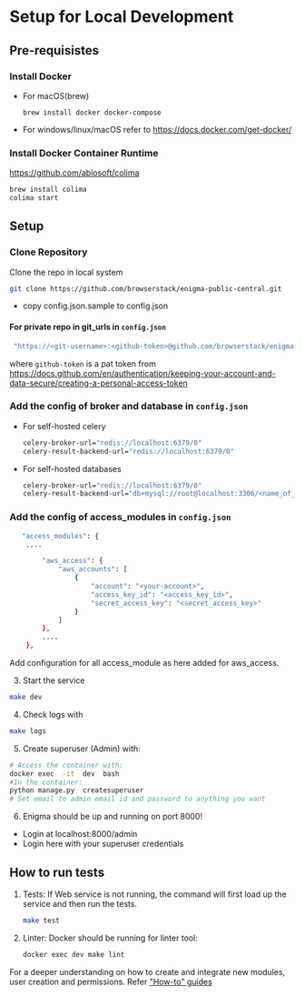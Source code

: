 # Setup for Local Development

## Pre-requisistes

### Install Docker

- For macOS(brew)
    ```
    brew install docker docker-compose
    ```
-  For windows/linux/macOS refer to
  https://docs.docker.com/get-docker/

### Install Docker Container Runtime
https://github.com/abiosoft/colima
```bash
brew install colima
colima start
```

## Setup

### Clone Repository
Clone the repo in local system
```bash
git clone https://github.com/browserstack/enigma-public-central.git
```
- copy config.json.sample to config.json

#### For private repo in git_urls in `config.json`
```bash
 "https://<git-username>:<github-token>@github.com/browserstack/enigma-public-access-modules.git"
```
where `github-token` is a pat token from https://docs.github.com/en/authentication/keeping-your-account-and-data-secure/creating-a-personal-access-token


### Add the config of broker and database in `config.json`
-  For self-hosted celery
    ```bash
    celery-broker-url="redis://localhost:6379/0"
    celery-result-backend-url="redis://localhost:6379/0"
    ```
-  For self-hosted databases
      ```bash
    celery-broker-url="redis://localhost:6379/0"
    celery-result-backend-url="db+mysql://root@localhost:3306/<name_of_db>"
      ```
### Add the config of access_modules in `config.json`

```bash
   "access_modules": {
    ....

        "aws_access": {
            "aws_accounts": [
                {
                    "account": "<your-account>",
                    "access_key_id": "<access_key_id>",
                    "secret_access_key": "<secret_access_key>"
                }
            ]
        },
        ....
    },
```
Add configuration for all access_module as here added for aws_access.

3. Start the service
```bash
make dev
```
4. Check logs with
```bash
make logs
```
5. Create superuser (Admin) with:
```bash
# Access the container with:
docker exec  -it  dev  bash
#In the container:
python manage.py  createsuperuser
# Set email to admin email id and password to anything you want
```
6. Enigma should be up and running on port 8000!
- Login at localhost:8000/admin
- Login here with your superuser credentials

## How to run tests

1. Tests:
If Web service is not running, the command will first load up the service and then run the tests.
    ```bash
    make test
    ```

2. Linter:
Docker should be running for linter tool:
    ```bash
    docker exec dev make lint
    ```

For a deeper understanding on how to create and integrate new modules, user creation and permissions. Refer ["How-to" guides](/docs/%E2%80%9CHow-to%E2%80%9D%20guides/)
